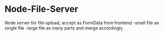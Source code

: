 # Node-File-Server

Node server for file upload, accept as FormData from frontend
-small file as single file
-large file as many parts and merge accordingly
